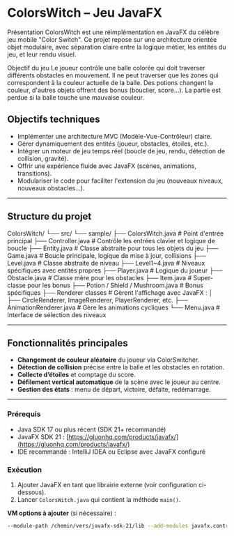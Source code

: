 
# ColorsWitch – Jeu JavaFX

Présentation
ColorsWitch est une réimplémentation en JavaFX du célèbre jeu mobile "Color Switch". Ce projet repose sur une architecture orientée objet modulaire, 
avec séparation claire entre la logique métier, les entités du jeu, et leur rendu visuel.

Objectif du jeu
Le joueur contrôle une balle colorée qui doit traverser différents obstacles en mouvement. 
Il ne peut traverser que les zones qui correspondent à la couleur actuelle de la balle. Des potions changent la couleur,
d'autres objets offrent des bonus (bouclier, score...). La partie est perdue si la balle touche une mauvaise couleur.


## Objectifs techniques

- Implémenter une architecture MVC (Modèle-Vue-Contrôleur) claire.
- Gérer dynamiquement des entités (joueur, obstacles, étoiles, etc.).
- Intégrer un moteur de jeu temps réel (boucle de jeu, rendu, détection de collision, gravité).
- Offrir une expérience fluide avec JavaFX (scènes, animations, transitions).
- Modulariser le code pour faciliter l'extension du jeu (nouveaux niveaux, nouveaux obstacles...).

---

## Structure du projet
ColorsWitch/
└── src/
    └── sample/
        ├── ColorsWitch.java         # Point d'entrée principal
        ├── Controller.java          # Contrôle les entrées clavier et logique de boucle
        ├── Entity.java              # Classe abstraite pour tous les objets du jeu
        ├── Game.java                # Boucle principale, logique de mise à jour, collisions
        ├── Level.java               # Classe abstraite de niveau
        ├── Level1~4.java            # Niveaux spécifiques avec entités propres
        ├── Player.java              # Logique du joueur
        ├── Obstacle.java           # Classe mère pour les obstacles
        ├── Item.java                # Super-classe pour les bonus
        ├── Potion / Shield / Mushroom.java # Bonus spécifiques
        ├── Renderer classes         # Gèrent l'affichage avec JavaFX :
        │     ├── CircleRenderer, ImageRenderer, PlayerRenderer, etc.
        ├── AnimationRenderer.java   # Gère les animations cycliques
        └── Menu.java                # Interface de sélection des niveaux

---

## Fonctionnalités principales

- **Changement de couleur aléatoire** du joueur via ColorSwitcher.
- **Détection de collision** précise entre la balle et les obstacles en rotation.
- **Collecte d’étoiles** et comptage du score.
- **Défilement vertical automatique** de la scène avec le joueur au centre.
- **Gestion des états** : menu de départ, victoire, défaite, redémarrage.

---



### Prérequis

- Java SDK 17 ou plus récent (SDK 21+ recommandé)
- JavaFX SDK 21 : [https://gluonhq.com/products/javafx/](https://gluonhq.com/products/javafx/)
- IDE recommandé : IntelliJ IDEA ou Eclipse avec JavaFX configuré

### Exécution

1. Ajouter JavaFX en tant que librairie externe (voir configuration ci-dessous).
2. Lancer `ColorsWitch.java` qui contient la méthode `main()`.

**VM options à ajouter** (si nécessaire) :

```bash
--module-path /chemin/vers/javafx-sdk-21/lib --add-modules javafx.controls,javafx.fxml
